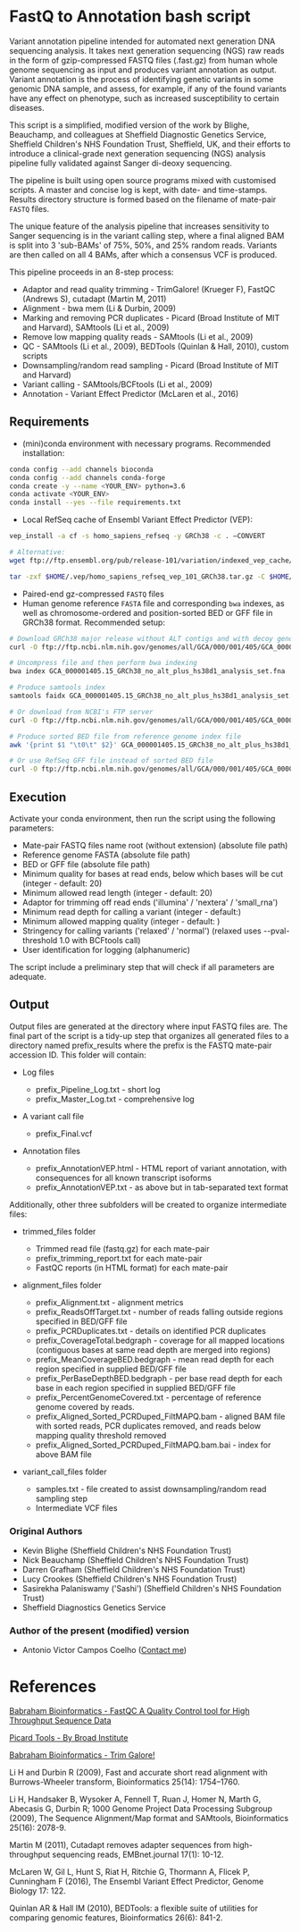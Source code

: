 # FastQ to Annotation bash script

Variant annotation pipeline intended for automated next generation DNA sequencing analysis. It takes next generation sequencing (NGS) raw reads in the form of gzip-compressed FASTQ files (.fast.gz) from human whole genome sequencing as input and produces variant annotation as output. Variant annotation is the process of identifying genetic variants in some genomic DNA sample, and assess, for example, if any of the found variants have any effect on phenotype, such as increased susceptibility to certain diseases.

This script is a simplified, modified version of the work by Blighe, Beauchamp, and colleagues at Sheffield Diagnostic Genetics Service, Sheffield Children's NHS Foundation Trust, Sheffield, UK, and their efforts to introduce a clinical-grade next generation sequencing (NGS) analysis pipeline fully validated against Sanger di-deoxy sequencing.

The pipeline is built using open source programs mixed with customised scripts. A master and concise log is kept, with date- and time-stamps. Results directory structure is formed based on the filename of mate-pair `FASTQ` files.

The unique feature of the analysis pipeline that increases sensitivity to Sanger sequencing is in the variant calling step, where a final aligned BAM is split into 3 'sub-BAMs' of 75%, 50%, and 25% random reads. Variants are then called on all 4 BAMs, after which a consensus VCF is produced.

This pipeline proceeds in an 8-step process:

* Adaptor and read quality trimming - TrimGalore! (Krueger F), FastQC (Andrews S), cutadapt (Martin M, 2011)
* Alignment - bwa mem (Li & Durbin, 2009)
* Marking and removing PCR duplicates - Picard (Broad Institute of MIT and Harvard), SAMtools (Li et al., 2009)
* Remove low mapping quality reads - SAMtools (Li et al., 2009)
* QC - SAMtools (Li et al., 2009), BEDTools (Quinlan & Hall, 2010), custom scripts
* Downsampling/random read sampling - Picard (Broad Institute of MIT and Harvard)
* Variant calling - SAMtools/BCFtools (Li et al., 2009)
* Annotation - Variant Effect Predictor (McLaren et al., 2016)

## Requirements

* (mini)conda environment with necessary programs. Recommended installation:

```bash
conda config --add channels bioconda
conda config --add channels conda-forge
conda create -y --name <YOUR_ENV> python=3.6
conda activate <YOUR_ENV>
conda install --yes --file requirements.txt
```

* Local RefSeq cache of Ensembl Variant Effect Predictor (VEP):

```bash
vep_install -a cf -s homo_sapiens_refseq -y GRCh38 -c . –CONVERT

# Alternative:
wget ftp://ftp.ensembl.org/pub/release-101/variation/indexed_vep_cache/homo_sapiens_refseq_vep_101_GRCh38.tar.gz -P $HOME/.vep

tar -zxf $HOME/.vep/homo_sapiens_refseq_vep_101_GRCh38.tar.gz -C $HOME/.vep
```

* Paired-end gz-compressed `FASTQ` files
* Human genome reference `FASTA` file and corresponding `bwa` indexes, as well as chromosome-ordered and position-sorted BED or GFF file in GRCh38 format. Recommended setup:

```bash
# Download GRCh38 major release without ALT contigs and with decoy genomes (EBV and hs38d1 contig) from NCBI's FTP server
curl -O ftp://ftp.ncbi.nlm.nih.gov/genomes/all/GCA/000/001/405/GCA_000001405.28_GRCh38.p13/GRCh38_major_release_seqs_for_alignment_pipelines/GCA_000001405.15_GRCh38_no_alt_plus_hs38d1_analysis_set.fna.gz

# Uncompress file and then perform bwa indexing
bwa index GCA_000001405.15_GRCh38_no_alt_plus_hs38d1_analysis_set.fna

# Produce samtools index
samtools faidx GCA_000001405.15_GRCh38_no_alt_plus_hs38d1_analysis_set.fna

# Or download from NCBI's FTP server
curl -O ftp://ftp.ncbi.nlm.nih.gov/genomes/all/GCA/000/001/405/GCA_000001405.28_GRCh38.p13/GRCh38_major_release_seqs_for_alignment_pipelines/GCA_000001405.15_GRCh38_no_alt_plus_hs38d1_analysis_set.fna.fai

# Produce sorted BED file from reference genome index file
awk '{print $1 "\t0\t" $2}' GCA_000001405.15_GRCh38_no_alt_plus_hs38d1_analysis_set.fna.fai | sort -k1,1V -k2,2n > GCA_000001405.15_GRCh38_no_alt_plus_hs38d1_analysis_set.bed

# Or use RefSeq GFF file instead of sorted BED file
curl -O ftp://ftp.ncbi.nlm.nih.gov/genomes/all/GCA/000/001/405/GCA_000001405.28_GRCh38.p13/GRCh38_major_release_seqs_for_alignment_pipelines/GCA_000001405.15_GRCh38_full_analysis_set.refseq_annotation.gff.gz
```

## Execution

Activate your conda environment, then run the script using the following parameters:

* Mate-pair FASTQ files name root (without extension) (absolute file path)
* Reference genome FASTA (absolute file path)
* BED or GFF file (absolute file path)
* Minimum quality for bases at read ends, below which bases will be cut (integer - default: 20)
* Minimum allowed read length (integer - default: 20)
* Adaptor for trimming off read ends ('illumina' / 'nextera' / 'small_rna')
* Minimum read depth for calling a variant (integer - default:)
* Minimum allowed mapping quality (integer - default: )
* Stringency for calling variants ('relaxed' / 'normal') (relaxed uses --pval-threshold 1.0 with BCFtools call)
* User identification for logging (alphanumeric)

The script include a preliminary step that will check if all parameters are adequate.

## Output

Output files are generated at the directory where input FASTQ files are. The final part of the script is a tidy-up step that organizes all generated files to a directory named  prefix_results where the prefix is the FASTQ mate-pair accession ID. This folder will contain:

* Log files
  * prefix_Pipeline_Log.txt - short log
  * prefix_Master_Log.txt - comprehensive log
  
* A variant call file 
  * prefix_Final.vcf

* Annotation files
  * prefix_AnnotationVEP.html - HTML report of variant annotation, with consequences for all known transcript isoforms
  * prefix_AnnotationVEP.txt - as above but in tab-separated text format

Additionally, other three subfolders will be created to organize intermediate files:

* trimmed_files folder
  * Trimmed read file (fastq.gz) for each mate-pair
  * prefix_trimming_report.txt for each mate-pair
  * FastQC reports (in HTML format) for each mate-pair

* alignment_files folder
  * prefix_Alignment.txt - alignment metrics
  * prefix_ReadsOffTarget.txt - number of reads falling outside regions specified in BED/GFF file
  * prefix_PCRDuplicates.txt - details on identified PCR duplicates
  * prefix_CoverageTotal.bedgraph - coverage for all mapped locations (contiguous bases at same read depth are merged into regions)
  * prefix_MeanCoverageBED.bedgraph - mean read depth for each region specified in supplied BED/GFF file
  * prefix_PerBaseDepthBED.bedgraph - per base read depth for each base in each region specified in supplied BED/GFF file
  * prefix_PercentGenomeCovered.txt - percentage of reference genome covered by reads.
  * prefix_Aligned_Sorted_PCRDuped_FiltMAPQ.bam - aligned BAM file with sorted reads, PCR duplicates removed, and reads below mapping quality threshold removed
  * prefix_Aligned_Sorted_PCRDuped_FiltMAPQ.bam.bai - index for above BAM file

* variant_call_files folder
  * samples.txt - file created to assist downsampling/random read sampling step
  * Intermediate VCF files

### Original Authors

* Kevin Blighe (Sheffield Children's NHS Foundation Trust)
* Nick Beauchamp (Sheffield Children's NHS Foundation Trust)
* Darren Grafham (Sheffield Children's NHS Foundation Trust)
* Lucy Crookes (Sheffield Children's NHS Foundation Trust)
* Sasirekha Palaniswamy ('Sashi') (Sheffield Children's NHS Foundation Trust)
* Sheffield Diagnostics Genetics Service

### Author of the present (modified) version

* Antonio Victor Campos Coelho ([Contact me](https://antoniocampos13.github.io/pages/contact.html#contact))

# References

[Babraham Bioinformatics - FastQC A Quality Control tool for High Throughput Sequence Data](https://www.bioinformatics.babraham.ac.uk/projects/fastqc/)

[Picard Tools - By Broad Institute](http://broadinstitute.github.io/picard/)

[Babraham Bioinformatics - Trim Galore!](https://www.bioinformatics.babraham.ac.uk/projects/trim_galore/)

Li H and Durbin R (2009), Fast and accurate short read alignment with Burrows-Wheeler transform, Bioinformatics 25(14): 1754–1760.

Li H, Handsaker B, Wysoker A, Fennell T, Ruan J, Homer N, Marth G, Abecasis G, Durbin R; 1000 Genome Project Data Processing Subgroup (2009), The Sequence Alignment/Map format and SAMtools, Bioinformatics 25(16): 2078-9.

Martin M (2011), Cutadapt removes adapter sequences from high-throughput sequencing reads, EMBnet.journal 17(1): 10-12.

McLaren W, Gil L, Hunt S, Riat H, Ritchie G, Thormann A, Flicek P, Cunningham F (2016), The Ensembl Variant Effect Predictor, Genome Biology 17: 122.

Quinlan AR & Hall IM (2010), BEDTools: a flexible suite of utilities for comparing genomic features, Bioinformatics 26(6): 841-2.